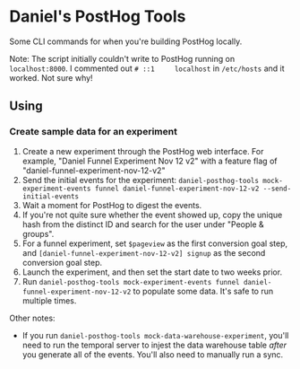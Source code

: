 # Daniel's PostHog Tools

Some CLI commands for when you're building PostHog locally.

Note: The script initially couldn't write to PostHog running on `localhost:8000`. I commented out `# ::1     localhost` in `/etc/hosts` and it worked. Not sure why!

## Using

### Create sample data for an experiment

1. Create a new experiment through the PostHog web interface. For example, "Daniel Funnel Experiment Nov 12 v2" with a feature flag of "daniel-funnel-experiment-nov-12-v2"
2. Send the initial events for the experiment: `daniel-posthog-tools mock-experiment-events funnel daniel-funnel-experiment-nov-12-v2 --send-initial-events`
3. Wait a moment for PostHog to digest the events.
4. If you're not quite sure whether the event showed up, copy the unique hash from the distinct ID and search for the user under "People & groups".
5. For a funnel experiment, set `$pageview` as the first conversion goal step, and `[daniel-funnel-experiment-nov-12-v2] signup` as the second conversion goal step.
6. Launch the experiment, and then set the start date to two weeks prior.
7. Run `daniel-posthog-tools mock-experiment-events funnel daniel-funnel-experiment-nov-12-v2` to populate some data. It's safe to run multiple times.

Other notes:

- If you run `daniel-posthog-tools mock-data-warehouse-experiment`, you'll need to run the temporal server to injest the data warehouse table _after_ you generate all of the events. You'll also need to manually run a sync.
